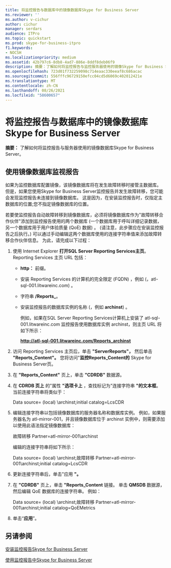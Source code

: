 ```yaml
---
title: 将监控报告与数据库中的镜像数据库Skype for Business Server
ms.reviewer: ''
ms.author: v-cichur
author: cichur
manager: serdars
audience: ITPro
ms.topic: quickstart
ms.prod: skype-for-business-itpro
f1.keywords:
- NOCSH
ms.localizationpriority: medium
ms.assetid: 42b797c6-8db8-4ad7-886e-8ddf8deb06f9
description: 摘要：了解如何将监控报告与监控服务器使用的镜像Skype for Business Server。
ms.openlocfilehash: 723d01f732259098c714eaac330eeaf8c686acac
ms.sourcegitcommit: 556fffc96729150efcc04cd5d6069c402012421e
ms.translationtype: MT
ms.contentlocale: zh-CN
ms.lasthandoff: 08/26/2021
ms.locfileid: "58600657"
---
```

# <a name="associate-monitoring-reports-with-a-mirror-database-in-skype-for-business-server"></a>将监控报告与数据库中的镜像数据库Skype for Business Server 
 
**摘要：** 了解如何将监控报告与服务器使用的镜像数据库Skype for Business Server。
  
## <a name="monitor-reports-with-a-mirror-database"></a>使用镜像数据库监视报告

如果为监控数据库配置镜像，该镜像数据库将在发生故障转移时接管主数据库。 但是，如果您使用Skype for Business Server监控报告并发生故障转移，您可能会发现监控报告未连接到镜像数据库。 这是因为，在安装监控报告时，仅指定主数据库的位置;您不指定镜像数据库的位置。
  
若要使监控报告自动故障转移到镜像数据库，必须将镜像数据库作为"故障转移合作伙伴"添加到监控报告使用的两个数据库 (一个数据库用于呼叫详细记录数据，另一个数据库用于用户体验质量 (QoE) 数据) 。  (请注意，此步骤应在安装监控报告之后执行。) 可以通过手动编辑这两个数据库使用的连接字符串值来添加故障转移合作伙伴信息。 为此，请完成以下过程：
  
1. 使用 Internet Explorer **打开SQL Server Reporting Services主页**。 Reporting Services 主页 URL 包括：
    
   - **http：** 前缀。
    
   - 安装 Reporting Services 的计算机的完全限定 (FQDN) ，例如 (，atl-sql-001.litwareinc.com) 。 
    
   - 字符串 **/Reports_**。
    
   - 安装监控报告的数据库实例的名称 (，例如 **archinst**) 。
    
     例如，如果在SQL Server Reporting Services计算机上安装了 atl-sql-001.litwareinc.com 监控报告使用数据库实例 archinst，则主页 URL 将如下所示：
    
     **http://atl-sql-001.litwareinc.com/Reports_archinst**
    
2. 访问 Reporting Services 主页后，单击 **"ServerReports"，** 然后单击 **"Reports_Content"。** 您将访问"**监控Reports_Content的** Skype for Business Server页。
    
3. 在 **"Reports_Content"** 页上，单击 **"CDRDB"** 数据源。
    
4. 在 **CDRDB 页上** 的"属性 **"选项卡上** ，查找标记为"连接字符串 **"的文本框**。 当前连接字符串将类似于：
    
    Data source= (local) \archinst;initial catalog=LcsCDR
    
5. 编辑连接字符串以包括镜像数据库的服务器名称和数据库实例。 例如，如果服务器名为 atl-mirror-001，并且镜像数据库位于 archinst 实例中，则需要添加 以使用此语法指定镜像数据库：
    
    故障转移 Partner=atl-mirror-001\archinst
    
    编辑的连接字符串将如下所示：
    
    Data source= (local) \archinst;故障转移 Partner=atl-mirror-001\archinst;initial catalog=LcsCDR
    
6. 更新连接字符串后，单击"应用 **"。**
    
7. 在 **"CDRDB"** 页上，单击 **"Reports_Content** 链接。 单击 **QMSDB** 数据源，然后编辑 QoE 数据库的连接字符串。 例如：
    
    Data source= (local) \archinst;故障转移 Partner=atl-mirror-001\archinst;initial catalog=QoEMetrics
    
8. 单击“**应用**”。
    
## <a name="see-also"></a>另请参阅

[安装监控报告Skype for Business Server](install-monitoring-reports.md)
  
[使用监控报告中Skype for Business Server](../../manage/health-and-monitoring/monitoring-reports.md)
